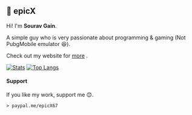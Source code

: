 ## :boy: epicX

Hi! I'm **Sourav Gain**. 

A simple guy who is very passionate about programming & gaming (Not PubgMobile emulator :satisfied:).

Check out my website for [more](https://epicx67.github.io/) .

[![Stats](https://github-readme-stats.vercel.app/api?username=epicX67)](https://github.com/anuraghazra/github-readme-stats) [![Top Langs](https://github-readme-stats.vercel.app/api/top-langs/?username=epicX67&layout=compact)](https://github.com/anuraghazra/github-readme-stats)


#### Support
If you like my work, support me :blush:.

	> paypal.me/epicX67


<!--
**epicX67/epicX67** is a ✨ _special_ ✨ repository because its `README.md` (this file) appears on your GitHub profile.

Here are some ideas to get you started:

- 🔭 I’m currently working on ...
- 🌱 I’m currently learning ...
- 👯 I’m looking to collaborate on ...
- 🤔 I’m looking for help with ...
- 💬 Ask me about ...
- 📫 How to reach me: ...
- 😄 Pronouns: ...
- ⚡ Fun fact: ...
-->
